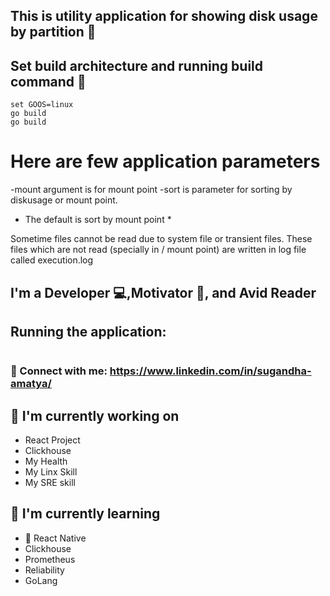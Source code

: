
## This is utility application for showing disk usage by partition 💬

##  Set build architecture and running build command 👋
```set GOARCH=amd64
set GOOS=linux
go build
go build 
```

# Here are few application parameters
-mount argument is for mount point
-sort is parameter for sorting by diskusage or mount point.
* The default is sort by mount point *

Sometime files cannot be read due to system file or transient files. These files which are not read (specially in / mount point) are written in log file called execution.log

## I'm a Developer 💻,Motivator 📸, and Avid Reader 


## Running the application:

```sudo ./main -mount="/" -sort="diskusage"
```

### 🤝 Connect with me: https://www.linkedin.com/in/sugandha-amatya/


## 🔭 I'm currently working on

- React Project
- Clickhouse
- My Health
- My Linx Skill
- My SRE skill

## 🌱 I'm currently learning

- 📱 React Native
- Clickhouse
- Prometheus
- Reliability
- GoLang


